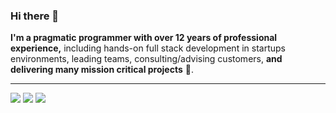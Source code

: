 ### Hi there 👋

**I'm a pragmatic programmer with over 12 years of professional experience,** including hands-on full stack development in startups environments, leading teams, consulting/advising customers, **and delivering many mission critical projects** 🚀.

---

 ![](https://github-profile-summary-cards.vercel.app/api/cards/profile-details?username=spacecowb0y&theme=default)
 ![](https://github-profile-summary-cards.vercel.app/api/cards/repos-per-language?username=spacecowb0y&theme=default) 
 ![](https://github-profile-summary-cards.vercel.app/api/cards/productive-time?username=spacecowb0y&theme=default) 
